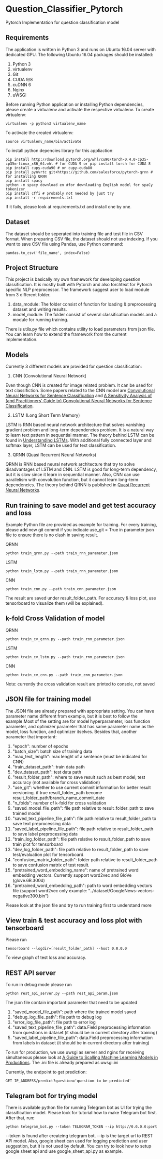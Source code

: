 # Question_Classifier_Pytorch
Pytorch Implementation for question classification model

## Requirements
The application is written in Python 3 and runs on Ubuntu 16.04 server with dedicated GPU. The following Ubuntu 16.04 packages should be installed:
1. Python 3
2. virtualenv
3. Git
4. CUDA 9/8
5. cuDNN 6
6. Nginx
7. uWSGI

Before running Python application or installing Python dependencies, please create a virtualenv and activate the respective virtualenv.
To create virtualenv:
```
virtualenv -p python3 virtualenv_name
```
To activate the created virtualenv:
```
source virtualenv_name/bin/activate
```
To install python depencies library for this appliaction:
```
pip install http://download.pytorch.org/whl/cu90/torch-0.4.0-cp35-cp35m-linux_x86_64.whl # for CUDA 9 or pip install torch for CUDA 8 
pip install cupy-cuda90 # or cupy-cuda80
pip install pynvrtc git+https://github.com/salesforce/pytorch-qrnn # for installing QRNN
pip install spacy
python -m spacy download en #for downloading English model for spaCy tokenizer
pip install cffi # probably not needed by just try
pip install -r requirements.txt
```
If it fails, please look at requirements.txt and install one by one.

## Dataset
The dataset should be seperated into training file and test file in CSV format.
When preparing CSV file, the dataset should not use indexing.
If you want to save CSV file using Pandas, use Python command:
```
pandas.to_csv('file_name', index=False)
```

## Project Structure
This project is basically my own framework for developing question classification. It is mostly built with Pytorch and also torchtext for Pytorch specific NLP preprocessor.
The framework suggest user to load module from 3 different folder.
1. data_module: The folder consist of function for loading & preprocessing dataset and writing results.
2. model_module: The folder consist of several classification models and a module for running training.

There is utils.py file which contains utility to load parameters from json file.
You can learn how to extend the framework from the current implementation.

## Models
Currently 3 different models are provided for question classification:
1. CNN (Convolutional Neural Network) 

Even though CNN is created for image related problem. It can be used for text classifiction. Some papers related to the CNN model are [
Convolutional Neural Networks for Sentence Classification](https://arxiv.org/abs/1408.5882) and [
A Sensitivity Analysis of (and Practitioners' Guide to) Convolutional Neural Networks for Sentence Classification](https://arxiv.org/abs/1510.03820).

2. LSTM (Long Short Term Memory)

LSTM is RNN based neural network architecture that solves vanishing gradient problem and long-term dependencies problem. It is a natural way to learn text pattern in sequential manner. The theory behind LSTM can be found in [Understanding LSTMs](http://colah.github.io/posts/2015-08-Understanding-LSTMs/). With additional fully connected layer and softmax layer, LSTM can be used for text classification. 

3. QRNN (Quasi Recurrent Neural Networks) 

QRNN is RNN based neural network architecture that try to solve disadvantages of LSTM and CNN. LSTM is good for long-term dependency, but it is slow since it learn in sequential manner. Also, CNN can use parallelism with convolution function, but it cannot learn long-term dependencies. The theory behind QRNN is published in [Quasi Recurrent Neural Networks](https://arxiv.org/abs/1611.01576).

## Run training to save model and get test accuracy and loss
Example Python file are provided as example for training. For every training, please add new git commit if you indicate use_git = True in parameter json file to ensure there is no clash in saving result.

QRNN
```
python train_qrnn.py --path train_rnn_parameter.json
```

LSTM
```
python train_lstm.py --path train_rnn_parameter.json
```

CNN
```
python train_cnn.py --path train_cnn_parameter.json
```
The result are saved under result_folder_path. For accuracy & loss plot, use tensorboard to visualize them (will be explained).

## k-fold Cross Validation of model
QRNN
```
python train_cv_qrnn.py --path train_rnn_parameter.json
```

LSTM
```
python train_cv_lstm.py --path train_rnn_parameter.json
```

CNN
```
python train_cv_cnn.py --path train_cnn_parameter.json
```
Note: currently the cross validation result are printed to console, not saved 

## JSON file for training model
The JSON file are already prepared with appropriate setting. You can have parameter name different from example, but it is best to follow the example.Most of the setting are for model hyperparameter, loss function parameter, and optimizer parameter that has same parameter name as the model, loss function, and optimizer itselves.
Besides that, another parameter that important:
1. "epoch": number of epochs
2. "batch_size": batch size of training data
3. "max_text_length": max lenght of a sentence (must be indicated for CNN)
4. "train_dataset_path": train data path
5. "dev_dataset_path": test data path
6. "result_folder_path": where to save result such as best model, test accuracy (not available for cross validation)
7. "use_git": whether to use current commit information for better result versioning. if true result_folder_path become result_folder_path/branch_name_commit_date
8. "n_folds": number of k-fold for cross validation
9. "saved_model_file_path": file path relative to result_folder_path to save trained model
10. "saved_text_pipeline_file_path": file path relative to result_folder_path to save text preprocessing data
11. "saved_label_pipeline_file_path": file path relative to result_folder_path to save label preprocessing data
12. "train_log_folder_path":  file path relative to result_folder_path to save train plot for tensorboard
13. "dev_log_folder_path":  file path relative to result_folder_path to save test/evaluation plot for tensorboard.
14. "confusion_matrix_folder_path":  folder path relative to result_folder_path to save confusion matrix of test result.
15.  "pretrained_word_embedding_name": name of pretrained word embedding vectors. Currently support word2vec and GloVe (glove.6B.300d)
16. "pretrained_word_embedding_path": path to word embedding vectors file (support word2vec only example: "../dataset/GoogleNews-vectors-negative300.bin")

Please look at the json file and try to run training first to understand more

## View train & test accuracy and loss plot with tensorboard
Please run
```
tensorboard --logdir=[result_folder_path] --host 0.0.0.0
```
To view graph of test loss and accuracy.

## REST API server
To run in debug mode please run
```
python rest_api_server.py --path rest_api_param.json
```
The json file contain important parameter that need to be updated
1. "saved_model_file_path": path where the trained model saved
2. "debug_log_file_path": file path to debug log
3. "error_log_file_path": file path to error log
4. "saved_text_pipeline_file_path":  data.Field preprocessing information from questions in dataset (it should be in current directory after training)
5. "saved_label_pipeline_file_path": data.Field preprocessing information from labels in dataset (it should be in current directory after training)

To run for production, we use uwsgi as server and nginx for receiving simultaneous
please look at [A Guide to Scalling Machine Learning Models in Productions](https://hackernoon.com/a-guide-to-scaling-machine-learning-models-in-production-aa8831163846).
The .ini file is already prepared as uwsgi.ini

Currently, the endpoint to get prediction:
```
GET IP_ADDRESS/predict?question='question to be predicted'
```

## Telegram bot for trying model
There is available python file for running Telegram bot as UI for trying the classification model. Please look for tutorial how to make Telegram bot first. After that, run:
```
python telegram_bot.py --token TELEGRAM_TOKEN --ip http://0.0.0.0:port
```
--token is found after createing telegram bot. --ip is the target url to REST API model.
Also, google sheet can used for logging prediction and user suggestion, but it is not used by default. You can try to look how to setup google sheet api and use google_sheet_api.py as example.  